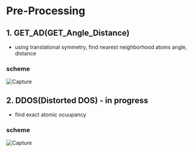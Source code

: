 # Pre-Processing 

## 1. GET_AD(GET_Angle_Distance)
  - using translational symmetry, find nearest neighborhood atoms angle, distance
###  scheme
  ![Capture](https://user-images.githubusercontent.com/64780986/168073926-9dd670a7-742e-489a-af4c-3cd9d8cda111.PNG)


## 2. DDOS(Distorted DOS) - in progress
  - find exact atomic ocuupancy
### scheme
  ![Capture](https://user-images.githubusercontent.com/64780986/168072150-4f037070-73e9-4cde-a259-eedd5d55f71a.PNG)
